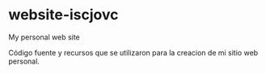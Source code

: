 # website-iscjovc
My personal web site

Código fuente y recursos que se utilizaron para la creacion de mi sitio web personal.
